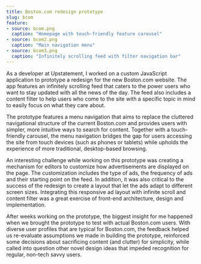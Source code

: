 ```yaml
---
title: Boston.com redesign prototype
slug: bcom
feature:
- source: bcom.png
  caption: "Homepage with touch-friendly feature carousel"
- source: bcom2.png
  caption: "Main navigation menu"
- source: bcom3.png
  caption: "Infinitely scrolling feed with filter navigation bar"
---
```

As a developer at Upstatement, I worked on a custom JavaScript application to prototype a redesign for the new Boston.com website. The app features an infinitely scrolling feed that caters to the power users who want to stay updated with all the news of the day. The feed also includes a content filter to help users who come to the site with a specific topic in mind to easily focus on what they care about.

The prototype features a menu navigation that aims to replace the cluttered navigational structure of the current Boston.com and provides users with simpler, more intuitive ways to search for content. Together with a touch-friendly carousel, the menu navigation bridges the gap for users accessing the site from touch devices (such as phones or tablets) while upholds the experience of more traditional, desktop-based browsing.

An interesting challenge while working on this prototype was creating a mechanism for editors to customize how advertisements are displayed on the page. The customization includes the type of ads, the frequency of ads and their starting point on the feed. In addition, it was also critical to the success of the redesign to create a layout that let the ads adapt to different screen sizes. Integrating this responsive ad layout with infinite scroll and content filter was a great exercise of front-end architecture, design and implementation.

After weeks working on the prototype, the biggest insight for me happened when we brought the prototype to test with actual Boston.com users. With diverse user profiles that are typical for Boston.com, the feedback helped us re-evaluate assumptions we made in building the prototype, reinforced some decisions about sacrificing content (and clutter) for simplicity, while called into question other novel design ideas that impeded recognition for regular, non-tech savvy users.